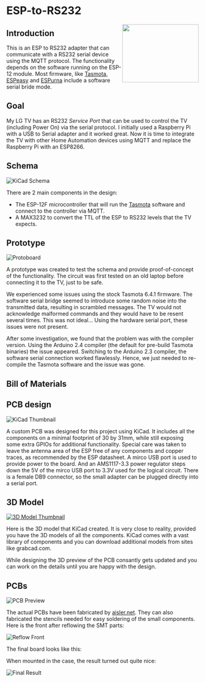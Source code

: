 # ESP-to-RS232
<img align="right" width="200" height="152" src="esp-rs232-3d.png">

## Introduction

This is an ESP to RS232 adapter that can communicate with a RS232 serial device using the MQTT protocol.
The functionality depends on the software running on the ESP-12 module. Most firmware, like [Tasmota](https://github.com/arendst/Sonoff-Tasmota), [ESPeasy](https://github.com/letscontrolit/ESPEasy) and [ESPurna](https://github.com/xoseperez/espurna/wiki/Hardware) include a software serial bride mode.

## Goal

My LG TV has an RS232 *Service Port* that can be used to control the TV (including Power On) via the serial protocol. I initially used a Raspberry Pi with a USB to Serial adapter and it worked great.
Now it is time to integrate the TV with other Home Automation devices using MQTT and replace the Raspberry Pi with an ESP8266.

## Schema

![KiCad Schema](kicad-schema.png)

There are 2 main components in the design: 
- The ESP-12F microcontroller that will run the [Tasmota](https://github.com/arendst/Sonoff-Tasmota) software and connect to the controller via MQTT.
- A MAX3232 to convert the TTL of the ESP to RS232 levels that the TV expects.

## Prototype

![Protoboard](prototype.jpg)

A prototype was created to test the schema and provide proof-of-concept of the functionality. The circuit was first tested on an old laptop before connecting it to the TV, just to be safe.

We experienced some issues using the stock Tasmota 6.4.1 firmware. The software serial bridge seemed to introduce some random noise into the transmitted data, resulting in scrambled messages.
The TV would not acknowledge malformed commands and they would have to be resent several times. This was not ideal... Using the hardware serial port, these issues were not present.

After some investigation, we found that the problem was with the compiler version. Using the Arduino 2.4 compiler (the default for pre-build Tasmota binaries) the issue appeared.
Switching to the Arduino 2.3 compiler, the software serial connection worked flawlessly. Hence, we just needed to re-compile the Tasmota software and the issue was gone.

## Bill of Materials


## PCB design

![KiCad Thumbnail](kicad-thumbnail.png)

A custom PCB was designed for this project using KiCad. It includes all the components on a minimal footprint of 30 by 31mm, while still exposing some extra GPIOs for additional functionality.
Special care was taken to leave the antenna area of the ESP free of any components and copper traces, as recommended by the ESP datasheet.
A mirco USB port is used to provide power to the board. And an AMS1117-3.3 power regulator steps down the 5V of the mirco USB port to 3.3V used for the logical circuit.
There is a female DB9 connector, so the small adapter can be plugged directly into a serial port.

## 3D Model

[![3D Model Thumbnail](3dmodel-thumb.png)](https://skfb.ly/6GKCE)

Here is the 3D model that KiCad created. It is very close to reality, provided you have the 3D models of all the components. KiCad comes with a vast library of components and you can download additional models from sites like grabcad.com.

While designing the 3D preview of the PCB consantly gets updated and you can work on the details until you are happy with the design.

## PCBs

![PCB Preview](pcbpreview.jpg)

The actual PCBs have been fabricated by [aisler.net](https://aisler.net/p/YJRYRSDY). They can also fabricated the stencils needed for easy soldering of the small components. Here is the front after reflowing the SMT parts:

![Reflow Front](reflowfront.jpg)

The final board looks like this:


When mounted in the case, the result turned out quite nice:

![Final Result](finalresult.jpg)
